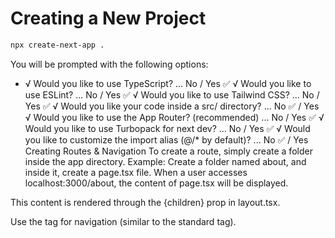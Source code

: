 # Creating a New Project
```bash
npx create-next-app .
```
You will be prompted with the following options:

- √ Would you like to use TypeScript? ... No / Yes ✅
√ Would you like to use ESLint? ... No / Yes ✅
√ Would you like to use Tailwind CSS? ... No / Yes ✅
√ Would you like your code inside a src/ directory? ... No ✅ / Yes
√ Would you like to use the App Router? (recommended) ... No / Yes ✅
√ Would you like to use Turbopack for next dev? ... No / Yes ✅
√ Would you like to customize the import alias (@/* by default)? ... No ✅ / Yes
Creating Routes & Navigation
To create a route, simply create a folder inside the app directory. Example: Create a folder named about, and inside it, create a page.tsx file. When a user accesses localhost:3000/about, the content of page.tsx will be displayed.

This content is rendered through the {children} prop in layout.tsx.

Use the <Link> tag for navigation (similar to the standard <a> tag).
